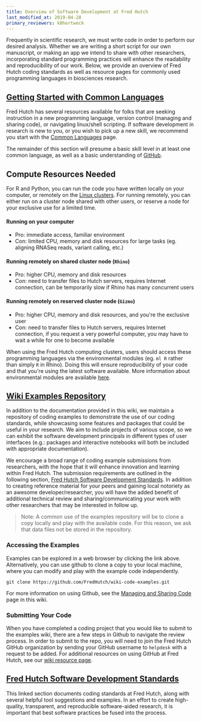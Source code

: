 ```yaml
---
title: Overview of Software Development at Fred Hutch
last_modified_at: 2019-04-28
primary_reviewers: k8hertweck
---
```



Frequently in scientific research, we must write code in order to perform our desired analysis. Whether we are writing a short script for our own manuscript, or making an app we intend to share with other researchers, incorporating standard programming practices will enhance the readability and reproducibility of our work. Below, we provide an overview of Fred Hutch coding standards as well as resource pages for commonly used programming languages in biosciences research.

## [Getting Started with Common Languages](/bioinfcomputing/software_languages/)

Fred Hutch has several resources available for folks that are seeking instruction in a new programming language, version control (managing and sharing code), or navigating linux/shell scripting. If software development in research is new to you, or you wish to pick up a new skill, we recommend you start with the [Common Languages](/bioinfcomputing/software_languages/) page.

The remainder of this section will presume a basic skill level in at least one common language, as well as a basic understanding of [GitHub](/bioinfcomputing/software_managecode/).


## Compute Resources Needed

For R and Python, you can run the code you have written locally on your computer, or remotely on the [Linux clusters](/bioinfcomputing/compute_platforms/). For running remotely, you can either run on a cluster node shared with other users, or reserve a node for your exclusive use for a limited time.

#### Running on your computer
- Pro: immediate access, familiar environment
- Con: limited CPU, memory and disk resources for large tasks (eg. aligning RNASeq reads, variant calling, etc.)

#### Running remotely on shared cluster node (`Rhino`)
- Pro: higher CPU, memory and disk resources
- Con: need to transfer files to Hutch servers, requires Internet connection, can be temporarily slow if Rhino has many concurrent users

#### Running remotely on reserved cluster node (`Gizmo`)
- Pro: higher CPU, memory and disk resources, and you're the exclusive user
- Con: need to transfer files to Hutch servers, requires Internet connection, if you request a very powerful computer, you may have to wait a while for one to become available

When using the Fred Hutch computing clusters, users should access these programming languages via the environmental modules (eg. `ml R` rather than simply `R` in Rhino). Doing this will ensure reproducibility of your code and that you're using the latest software available. More information about environmental modules are available [here](/bioinfcomputing/compute_environments/).


## [Wiki Examples Repository](https://github.com/FredHutch/wiki-code-examples)

In addition to the documentation provided in this wiki, we maintain a repository of coding examples to demonstrate the use of our coding standards, while showcasing some features and packages that could be useful in your research. We aim to include projects of various scope, so we can exhibit the software development principals in different types of user interfaces (e.g.: packages and interactive notebooks will both be included with appropriate documentation). 

We encourage a broad range of coding example submissions from researchers, with the hope that it will enhance innovation and learning within Fred Hutch. The submission requirements are outlined in the following section, [Fred Hutch Software Development Standards](#fred-hutch-software-development-standards). In addition to creating reference material for your peers and gaining local notoriety as an awesome developer/researcher, you will have the added benefit of additional technical review and sharing/communicating your work with other researchers that may be interested in follow up.

>Note: A common use of the examples repository will be to clone a copy locally and play with the available code. For this reason, we ask that data files not be stored in the repository.


### Accessing the Examples

Examples can be explored in a web browser by clicking the link above. Alternatively, you can use github to clone a copy to your local machine, where you can modify and play with the example code independently. 

```
git clone https://github.com/FredHutch/wiki-code-examples.git
```

For more information on using Github, see the [Managing and Sharing Code](/bioinfcomputing/software_managecode/) page in this wiki.


### Submitting Your Code
When you have completed a coding project that you would like to submit to the examples wiki, there are a few steps in Github to navigate the review process. In order to submit to the repo, you will need to join the Fred Hutch GitHub organization by sending your GitHub username to `helpdesk` with a request to be added. For additional resources on using GitHub at Fred Hutch, see our [wiki resource page](/bioinfcomputing/software_managecode/).

## [Fred Hutch Software Development Standards](/bioinfcomputing/software_standards/)

This linked section documents coding standards at Fred Hutch, along with several helpful tool suggestions and examples. In an effort to create high-quality, transparent, and reproducible software-aided research, it is important that best software practices be fused into the process.
